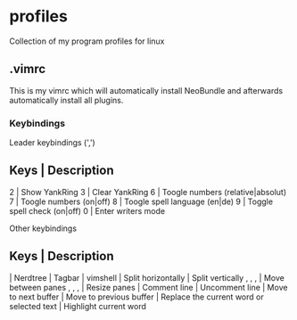 # profiles
Collection of my program profiles for linux

## .vimrc

This is my vimrc which will automatically install NeoBundle and afterwards automatically install all plugins.

### Keybindings

Leader keybindings (',')

Keys | Description
--------------------
2 | Show YankRing
3 | Clear YankRing
6 | Toogle numbers (relative|absolut)
7 | Toogle numbers (on|off)
8 | Toogle spell language (en|de)
9 | Toggle spell check (on|off)
0 | Enter writers mode

Other keybindings

Keys | Description
--------------------
<F2> | Nerdtree
<F3> | Tagbar
<F4> | vimshell
<F5> | Split horizontally
<F6> | Split vertically
<c-left>, <c-right>, <c-down>, <c-up> | Move between panes
<a-left>, <a-right>, <a-down>, <a-up> | Resize panes
<c-c> | Comment line
<c-x> | Uncomment line
<TAB> | Move to next buffer
<s-TAB> | Move to previous buffer
<c-r> | Replace the current word or selected text
<CR> | Highlight current word
